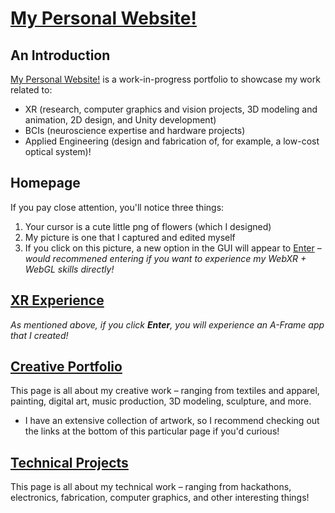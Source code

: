 # [My Personal Website!](https://aneall.github.io)

## An Introduction
[My Personal Website!](https://aneall.github.io) is a work-in-progress portfolio to showcase my work related to:
- XR (research, computer graphics and vision projects, 3D modeling and animation, 2D design, and Unity development)
- BCIs (neuroscience expertise and hardware projects)
- Applied Engineering (design and fabrication of, for example, a low-cost optical system)! 

## Homepage
If you pay close attention, you'll notice three things:
1. Your cursor is a cute little png of flowers (which I designed)
2. My picture is one that I captured and edited myself
3. If you click on this picture, a new option in the GUI will appear to [Enter](https://ashleyinvr.glitch.me) – *would recommened entering if you want to experience my WebXR + WebGL skills directly!*

## [XR Experience](https://ashleyinvr.glitch.me)
_As mentioned above, if you click **Enter**, you will experience an A-Frame app that I created!_

## [Creative Portfolio](https://aneall.github.io/portfolio.html)
This page is all about my creative work – ranging from textiles and apparel, painting, digital art, music production, 3D modeling, sculpture, and more.
- I have an extensive collection of artwork, so I recommend checking out the links at the bottom of this particular page if you'd curious!

## [Technical Projects](https://aneall.github.io/projects.html)
This page is all about my technical work – ranging from hackathons, electronics, fabrication, computer graphics, and other interesting things!
